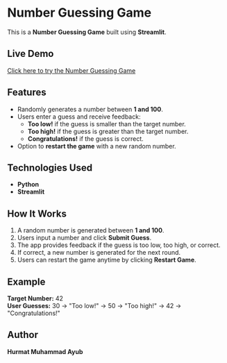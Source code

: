 # Number Guessing Game

This is a **Number Guessing Game** built using **Streamlit**.

## Live Demo

[Click here to try the Number Guessing Game](https://number-guessing-by-hurmat-ayub.streamlit.app/)

## Features

- Randomly generates a number between **1 and 100**.
- Users enter a guess and receive feedback:
  - **Too low!** if the guess is smaller than the target number.
  - **Too high!** if the guess is greater than the target number.
  - **Congratulations!** if the guess is correct.
- Option to **restart the game** with a new random number.

## Technologies Used

- **Python**
- **Streamlit**

## How It Works

1. A random number is generated between **1 and 100**.
2. Users input a number and click **Submit Guess**.
3. The app provides feedback if the guess is too low, too high, or correct.
4. If correct, a new number is generated for the next round.
5. Users can restart the game anytime by clicking **Restart Game**.

## Example

**Target Number:** 42  
**User Guesses:** 30 → "Too low!" → 50 → "Too high!" → 42 → "Congratulations!"

## Author

**Hurmat Muhammad Ayub**

